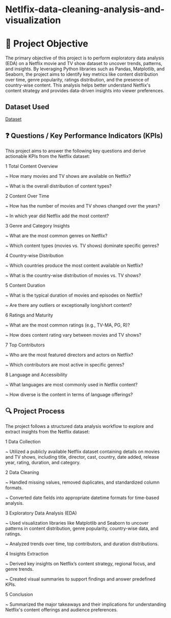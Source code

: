 # Netlfix-data-cleaning-analysis-and-visualization
#  📌 Project Objective

The primary objective of this project is to perform exploratory data analysis (EDA) on a Netflix movie and TV show dataset to uncover trends, patterns, and insights. By leveraging Python libraries such as Pandas, Matplotlib, and Seaborn, the project aims to identify key metrics like content distribution over time, genre popularity, ratings distribution, and the presence of country-wise content. This analysis helps better understand Netflix's content strategy and provides data-driven insights into viewer preferences.

## Dataset Used
<a href ="https://github.com/abrarsaraf/Netlfix-data-cleaning-analysis-and-visualization/blob/main/mymoviedb%20(1).csv">Dataset</a>


## ❓ Questions / Key Performance Indicators (KPIs)
This project aims to answer the following key questions and derive actionable KPIs from the Netflix dataset:

1  Total Content Overview

~ How many movies and TV shows are available on Netflix?

~ What is the overall distribution of content types?

2  Content Over Time

~ How has the number of movies and TV shows changed over the years?

~ In which year did Netflix add the most content?

3  Genre and Category Insights

~ What are the most common genres on Netflix?

~ Which content types (movies vs. TV shows) dominate specific genres?

4  Country-wise Distribution

~ Which countries produce the most content available on Netflix?

~ What is the country-wise distribution of movies vs. TV shows?

5  Content Duration

~ What is the typical duration of movies and episodes on Netflix?

~ Are there any outliers or exceptionally long/short content?

6  Ratings and Maturity

~ What are the most common ratings (e.g., TV-MA, PG, R)?

~ How does content rating vary between movies and TV shows?

7  Top Contributors

~ Who are the most featured directors and actors on Netflix?

~ Which contributors are most active in specific genres?

8  Language and Accessibility

~ What languages are most commonly used in Netflix content?

~ How diverse is the content in terms of language offerings?


## 🔍 Project Process
The project follows a structured data analysis workflow to explore and extract insights from the Netflix dataset:

1   Data Collection

~ Utilized a publicly available Netflix dataset containing details on movies and TV shows, including title, director, cast, country, date added, release year, rating, duration, and category.

2   Data Cleaning

~ Handled missing values, removed duplicates, and standardized column formats.

~ Converted date fields into appropriate datetime formats for time-based analysis.

3   Exploratory Data Analysis (EDA)

~ Used visualization libraries like Matplotlib and Seaborn to uncover patterns in content distribution, genre popularity, country-wise data, and ratings.

~ Analyzed trends over time, top contributors, and duration distributions.

4   Insights Extraction

~ Derived key insights on Netflix’s content strategy, regional focus, and genre trends.

~ Created visual summaries to support findings and answer predefined KPIs.

5   Conclusion

~ Summarized the major takeaways and their implications for understanding Netflix's content offerings and audience preferences.




